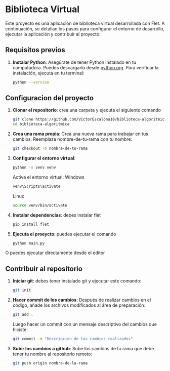 # Biblioteca Virtual

Este proyecto es una aplicación de biblioteca virtual desarrollada con Flet. A continuación, se detallan los pasos para configurar el entorno de desarrollo, ejecutar la aplicación y contribuir al proyecto.

## Requisitos previos

1. **Instalar Python**: Asegúrate de tener Python instalado en tu computadora. Puedes descargarlo desde [python.org](https://www.python.org/). Para verificar la instalación, ejecuta en tu terminal:
   ```bash
   python --version

## Configuracion del proyecto

1. **Clonar el repositorio**: crea una carpeta y ejecuta el siguiente comando
    ```bash
    git clone https://github.com/VictorEscalona10/biblioteca-algoritmica.git
    cd biblioteca-algoritmica

2. **Crea una rama propia**: Crea una nueva rama para trabajar en tus cambios. Reemplaza nombre-de-tu-rama con tu nombre:

    ```bash
    git checkout -b nombre-de-tu-rama

3. **Configurar el entorno virtual**: 
    ```bash
    python -m venv venv
    ```

    Activa el entorno virtual:
    Windows
    ```bash
    venv\Scripts\activate
    ```

    Linux
    ```bash
    source venv/bin/activate
    ```


4. **Instalar dependencias**: debes instalar flet
    ```bash
    pip install flet

5. **Ejecuta el proeycto**: puedes ejecutar el comando
    ```bash
    python main.py

O puedes ejecutar directamente desde el editor


## Contribuir al repositorio
1. **Iniciar git**: debes tener instalado git y ejecutar este comando:
    ```bash
    git init 
    ```

2. **Hacer commit de los cambios**: Después de realizar cambios en el código, añade los archivos modificados al área de preparación:

    ```bash
    git add .
    ```

    Luego hacer un commit con un mensaje descriptivo del cambios que hiciste:

    ```bash
    git commit -m "Descripcion de los cambios realizados"
    ```

3. **Subir los cambios a github**: Sube los cambios de tu rama que debe tener tu nombre al repositorio remoto:

    ```bash
    git push origin nombre-de-la-rama 
    ```
